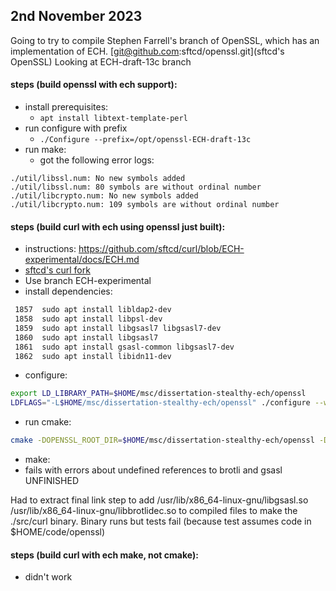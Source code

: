 ## 2nd November 2023
Going to try to compile Stephen Farrell's branch of OpenSSL, which has an implementation of ECH.
[git@github.com:sftcd/openssl.git](sftcd's OpenSSL)
Looking at ECH-draft-13c branch
#### steps (build openssl with ech support):
- install prerequisites:
	- ```apt install libtext-template-perl```
- run configure with prefix
	- `./Configure --prefix=/opt/openssl-ECH-draft-13c`
- run make:
	- got the following error logs:
```log
./util/libssl.num: No new symbols added
./util/libssl.num: 80 symbols are without ordinal number
./util/libcrypto.num: No new symbols added
./util/libcrypto.num: 109 symbols are without ordinal number
```

#### steps (build curl with ech using openssl just built):
- instructions: https://github.com/sftcd/curl/blob/ECH-experimental/docs/ECH.md
- [sftcd's curl fork](git@github.com:sftcd/curl.git)
- Use branch ECH-experimental
- install dependencies:
```bash
 1857  sudo apt install libldap2-dev
 1858  sudo apt install libpsl-dev
 1859  sudo apt install libgsasl7 libgsasl7-dev
 1860  sudo apt install libgsasl7
 1861  sudo apt install gsasl-common libgsasl7-dev
 1862  sudo apt install libidn11-dev
```
- configure:
```bash
export LD_LIBRARY_PATH=$HOME/msc/dissertation-stealthy-ech/openssl
LDFLAGS="-L$HOME/msc/dissertation-stealthy-ech/openssl" ./configure --with-ssl=$HOME/msc/dissertation-stealthy-ech/openssl --enable-ech --enable-httpsrr
```
- run cmake:
```bash
cmake -DOPENSSL_ROOT_DIR=$HOME/msc/dissertation-stealthy-ech/openssl -DUSE_ECH=1 -DUSE_HTTPSRR=1 -DUSE_MANUAL=1 ..
```
- make:
- fails with errors about undefined references to brotli and gsasl
UNFINISHED

Had to extract final link step to add /usr/lib/x86_64-linux-gnu/libgsasl.so /usr/lib/x86_64-linux-gnu/libbrotlidec.so to compiled files to make the ./src/curl binary. Binary runs but tests fail (because test assumes code in $HOME/code/openssl)

#### steps (build curl with ech make, not cmake):
- didn't work

